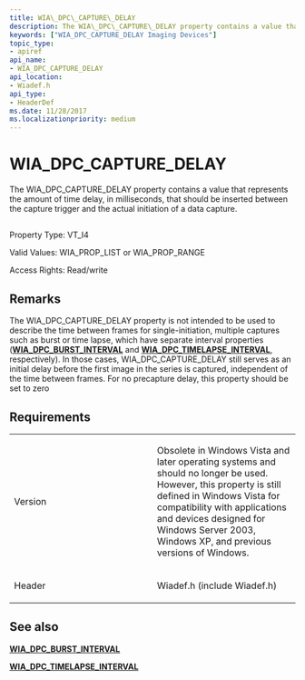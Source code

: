 ```yaml
---
title: WIA\_DPC\_CAPTURE\_DELAY
description: The WIA\_DPC\_CAPTURE\_DELAY property contains a value that represents the amount of time delay, in milliseconds, that should be inserted between the capture trigger and the actual initiation of a data capture.
keywords: ["WIA_DPC_CAPTURE_DELAY Imaging Devices"]
topic_type:
- apiref
api_name:
- WIA_DPC_CAPTURE_DELAY
api_location:
- Wiadef.h
api_type:
- HeaderDef
ms.date: 11/28/2017
ms.localizationpriority: medium
---
```


# WIA\_DPC\_CAPTURE\_DELAY


The WIA\_DPC\_CAPTURE\_DELAY property contains a value that represents the amount of time delay, in milliseconds, that should be inserted between the capture trigger and the actual initiation of a data capture.

## <span id="ddk_wia_dpc_capture_delay_si"></span><span id="DDK_WIA_DPC_CAPTURE_DELAY_SI"></span>


Property Type: VT\_I4

Valid Values: WIA\_PROP\_LIST or WIA\_PROP\_RANGE

Access Rights: Read/write

## Remarks

The WIA\_DPC\_CAPTURE\_DELAY property is not intended to be used to describe the time between frames for single-initiation, multiple captures such as burst or time lapse, which have separate interval properties ([**WIA\_DPC\_BURST\_INTERVAL**](wia-dpc-burst-interval.md) and [**WIA\_DPC\_TIMELAPSE\_INTERVAL**](wia-dpc-timelapse-interval.md), respectively). In those cases, WIA\_DPC\_CAPTURE\_DELAY still serves as an initial delay before the first image in the series is captured, independent of the time between frames. For no precapture delay, this property should be set to zero

## Requirements

<table>
<colgroup>
<col width="50%" />
<col width="50%" />
</colgroup>
<tbody>
<tr class="odd">
<td><p>Version</p></td>
<td><p>Obsolete in Windows Vista and later operating systems and should no longer be used. However, this property is still defined in Windows Vista for compatibility with applications and devices designed for Windows Server 2003, Windows XP, and previous versions of Windows.</p></td>
</tr>
<tr class="even">
<td><p>Header</p></td>
<td>Wiadef.h (include Wiadef.h)</td>
</tr>
</tbody>
</table>

## See also


[**WIA\_DPC\_BURST\_INTERVAL**](wia-dpc-burst-interval.md)

[**WIA\_DPC\_TIMELAPSE\_INTERVAL**](wia-dpc-timelapse-interval.md)

 

 






